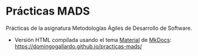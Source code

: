 # Prácticas MADS

Prácticas de la asignatura Metodologías Ágiles de Desarrollo de Software.

- Versión HTML compilada usando el tema
[Material](https://squidfunk.github.io/mkdocs-material/) de
[MkDocs](https://www.mkdocs.org): <https://domingogallardo.github.io/practicas-mads/>

